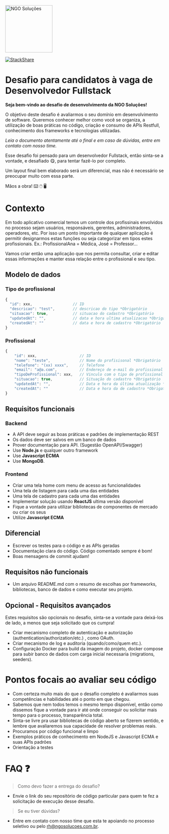 <img src="https://ngosolucoes.com.br/wp-content/uploads/2021/07/Logo_Solucoes.png" alt="NGO Soluções" style="width:150px;"/>

[![StackShare](http://img.shields.io/badge/tech-stack-0690fa.svg?style=flat)](https://stackshare.io/ngo-solucoes/opus#stack)

# Desafio para candidatos à vaga de Desenvolvedor Fullstack

**Seja bem-vindo ao desafio de desenvolvimento da NGO Soluções!** 

O objetivo deste desafio é avaliarmos o seu domínio em desenvolvimento de software. Queremos conhecer melhor como você se organiza, a utilização de boas práticas no código, criação e consumo de APIs Restfull, conhecimento dos frameworks e tecnologias utilizadas.

*Leia o documento atentamente até o final e em caso de dúvidas, entre em contato com nosso time.*

Esse desafio foi pensado para um desenvolvedor Fullstack, então sinta-se a vontade, e desafiado :yum:, para tentar fazê-lo por completo.

Um layout final bem elaborado será um diferencial, mas não é necessário se preocupar muito com essa parte. 

Mãos a obra! :keyboard: :computer_mouse: :desktop_computer:

# Contexto 

Em todo aplicativo comercial temos um controle dos profissinais envolvidos no processo sejam usuários, responsáveis, gerentes, administradores, operadores, etc. Por isso um ponto importante de qualquer aplicação é permitir designarmos estas funções ou seja categorizar em tipos estes profissionais.  Ex.: ProfissionalAna = Médica, José = Professor... 

Vamos criar então uma aplicação que nos permita consultar, criar e editar essas informações e manter essa relação entre o profissional e seu tipo.

## Modelo de dados 
### Tipo de profissional
```js
{
  "id": xxx,                  // ID 
  "descricao": "test",        // descricao do tipo *Obrigatório
  "situacao": true,           // situacao do cadastro *Obrigatório
  "updatedAt": "",            // data e hora ultima atualizacao *Obrigatório
  "createdAt": ""             // data e hora de cadastro *Obrigatório
}
```

### Profissional
```js
{
    "id": xxx,                   // ID
    "nome": "teste",             // Nome do profisisonal *Obrigatório
    "telefone": "(xx) xxxx",     // Telefone
    "email": "a@a.com",          // Endereço de e-mail do profissional
    "tipoDeProfissional": xxx,   // Vinculo com o tipo de profissional *Obrigatório
    "situacao": true,            // Situação do cadastro *Obrigatório
    "updatedAt": "",             // Data e hora da última atualização *Obrigatório
    "createdAt": ""              // Data e hora da de cadastro *Obrigatório
}
```

## Requisitos funcionais 
### Backend 
- A API deve seguir as boas práticas e padrões de implementação REST
- Os dados deve ser salvos em um banco de dados
- Prover documentação para API. (Sugestão OpenAPI/Swagger)
- Use **Node.js** e qualquer outro framework
- Use **Javascript ECMA**
- Use **MongoDB**.

### Frontend 
- Criar uma tela home com menu de acesso as funcionalidades
- Uma tela de listagem para cada uma das entidades
- Uma tela de cadastro para cada uma das entidades
- Implementar solução usando **ReactJS** ultima versão disponível
- Fique a vontade para utilizar bibliotecas de componentes de mercado ou criar os seus
- Utilize **Javascript ECMA**

## Diferencial
- Escrever os testes para o código e as APIs geradas
- Documentação clara do código. Código comentado sempre é bom!
- Boas mensagens de commit ajudam!

## Requisitos não funcionais 
- Um arquivo README.md com o resumo de escolhas por frameworks, bibliotecas, banco de dados e como executar seu projeto.

## Opcional - Requisitos avançados 	
Estes requisitos são opcionais no desafio, sinta-se a vontade para deixá-los de lado, a menos que seja solicitado que os cumpra!   
- Criar mecanismo completo de autenticação e autorização (authentication/authorization/etc.) , como OAuth.
- Criar mecanismo de log e auditoria (quando/como/quem etc.).
- Configuração Docker para build da imagem do projeto, docker compose para subir banco de dados com carga inicial necessaria (migrations, seeders).

# Pontos focais ao avaliar seu código
- Com certeza muito mais do que o desafio completo é avaliarmos suas competências e habilidades até o ponto em que chegou.
- Sabemos que nem todos temos o mesmo tempo disponível, então como dissemos fique a vontade para ir até onde conseguir ou solicitar mais tempo para o processo, transparência total.
- Sinta-se livre pra usar bibliotecas de código aberto se fizerem sentido, e lembre que avaliaremos sua capacidade de resolver problemas reais.
- Procuramos por código funcional e limpo
- Exemplos práticos de conhecimento em NodeJS e Javascript ECMA e suas APIs padrões
- Orientação a testes 

# FAQ :question:
> Como devo fazer a entrega do desafio?
- Envie o link do seu repositório de código particular para quem te fez a solicitação de execução desse desafio.

> Se eu tiver dúvidas?
- Entre em contato com nosso time que esta te apoiando no processo seletivo ou pelo rh@ngosolucoes.com.br.

